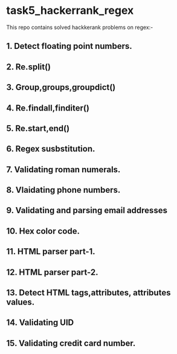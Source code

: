 # task5_hackerrank_regex
This repo contains solved hackkerank problems on regex:-
## 1. Detect floating point numbers.
## 2. Re.split()
## 3. Group,groups,groupdict()
## 4. Re.findall,finditer()
## 5. Re.start,end()
## 6. Regex susbstitution.
## 7. Validating roman numerals.
## 8. Vlaidating phone numbers.
## 9. Validating and parsing email addresses 
## 10. Hex color code.
## 11. HTML parser part-1.
## 12. HTML parser part-2.
## 13. Detect HTML tags,attributes, attributes values.
## 14. Validating UID
## 15. Validating credit card number.
